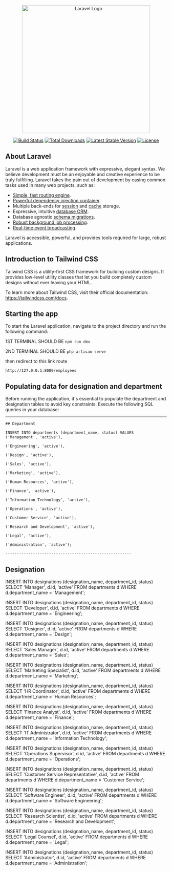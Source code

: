 <p align="center"><a href="https://laravel.com" target="_blank"><img src="https://raw.githubusercontent.com/laravel/art/master/logo-lockup/5%20SVG/2%20CMYK/1%20Full%20Color/laravel-logolockup-cmyk-red.svg" width="400" alt="Laravel Logo"></a></p>

<p align="center">
<a href="https://github.com/laravel/framework/actions"><img src="https://github.com/laravel/framework/workflows/tests/badge.svg" alt="Build Status"></a>
<a href="https://packagist.org/packages/laravel/framework"><img src="https://img.shields.io/packagist/dt/laravel/framework" alt="Total Downloads"></a>
<a href="https://packagist.org/packages/laravel/framework"><img src="https://img.shields.io/packagist/v/laravel/framework" alt="Latest Stable Version"></a>
<a href="https://packagist.org/packages/laravel/framework"><img src="https://img.shields.io/packagist/l/laravel/framework" alt="License"></a>
</p>

## About Laravel

Laravel is a web application framework with expressive, elegant syntax. We believe development must be an enjoyable and creative experience to be truly fulfilling. Laravel takes the pain out of development by easing common tasks used in many web projects, such as:

- [Simple, fast routing engine](https://laravel.com/docs/routing).
- [Powerful dependency injection container](https://laravel.com/docs/container).
- Multiple back-ends for [session](https://laravel.com/docs/session) and [cache](https://laravel.com/docs/cache) storage.
- Expressive, intuitive [database ORM](https://laravel.com/docs/eloquent).
- Database agnostic [schema migrations](https://laravel.com/docs/migrations).
- [Robust background job processing](https://laravel.com/docs/queues).
- [Real-time event broadcasting](https://laravel.com/docs/broadcasting).

Laravel is accessible, powerful, and provides tools required for large, robust applications.

## Introduction to Tailwind CSS


Tailwind CSS is a utility-first CSS framework for building custom designs. It provides low-level utility classes that let you build completely custom designs without ever leaving your HTML.

To learn more about Tailwind CSS, visit their official documentation: https://tailwindcss.com/docs.

## Starting the app

To start the Laravel application, navigate to the project directory and run the following command:

1ST TERMINAL SHOULD BE 
    ```npm run dev```

2ND TERMINAL SHOULD BE 
    ```php artisan serve```

then redirect to this link route
    
    http://127.0.0.1:8000/employees

## Populating data for designation and department

 Before running the application, it's essential to populate the department and designation tables to avoid key constraints. Execute the following SQL queries in your database:

-------------------------------------------------------
```
## Department

INSERT INTO departments (department_name, status) VALUES 
('Management', 'active'),

('Engineering', 'active'),

('Design', 'active'),

('Sales', 'active'),

('Marketing', 'active'),

('Human Resources', 'active'),

('Finance', 'active'),

('Information Technology', 'active'),

('Operations', 'active'),

('Customer Service', 'active'),

('Research and Development', 'active'),

('Legal', 'active'),

('Administration', 'active');

-------------------------------------------------------
```
## Designation

INSERT INTO designations (designation_name, department_id, status) 
SELECT 'Manager', d.id, 'active' FROM departments d WHERE d.department_name = 'Management';

INSERT INTO designations (designation_name, department_id, status) 
SELECT 'Developer', d.id, 'active' FROM departments d WHERE d.department_name = 'Engineering';

INSERT INTO designations (designation_name, department_id, status) 
SELECT 'Designer', d.id, 'active' FROM departments d WHERE d.department_name = 'Design';

INSERT INTO designations (designation_name, department_id, status) 
SELECT 'Sales Manager', d.id, 'active' FROM departments d WHERE d.department_name = 'Sales';

INSERT INTO designations (designation_name, department_id, status) 
SELECT 'Marketing Specialist', d.id, 'active' FROM departments d WHERE d.department_name = 'Marketing';

INSERT INTO designations (designation_name, department_id, status) 
SELECT 'HR Coordinator', d.id, 'active' FROM departments d WHERE d.department_name = 'Human Resources';

INSERT INTO designations (designation_name, department_id, status) 
SELECT 'Finance Analyst', d.id, 'active' FROM departments d WHERE d.department_name = 'Finance';

INSERT INTO designations (designation_name, department_id, status) 
SELECT 'IT Administrator', d.id, 'active' FROM departments d WHERE d.department_name = 'Information Technology';

INSERT INTO designations (designation_name, department_id, status) 
SELECT 'Operations Supervisor', d.id, 'active' FROM departments d WHERE d.department_name = 'Operations';

INSERT INTO designations (designation_name, department_id, status) 
SELECT 'Customer Service Representative', d.id, 'active' FROM departments d WHERE d.department_name = 'Customer Service';

INSERT INTO designations (designation_name, department_id, status) 
SELECT 'Software Engineer', d.id, 'active' FROM departments d WHERE d.department_name = 'Software Engineering';

INSERT INTO designations (designation_name, department_id, status) 
SELECT 'Research Scientist', d.id, 'active' FROM departments d WHERE d.department_name = 'Research and Development';

INSERT INTO designations (designation_name, department_id, status) 
SELECT 'Legal Counsel', d.id, 'active' FROM departments d WHERE d.department_name = 'Legal';

INSERT INTO designations (designation_name, department_id, status) 
SELECT 'Administrator', d.id, 'active' FROM departments d WHERE d.department_name = 'Administration';

```

